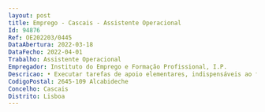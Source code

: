 ```yaml
--- 
layout: post
title: Emprego - Cascais - Assistente Operacional
Id: 94876
Ref: OE202203/0445
DataAbertura: 2022-03-18
DataFecho: 2022-04-01
Trabalho: Assistente Operacional
Empregador: Instituto do Emprego e Formação Profissional, I.P.
Descricao: • Executar tarefas de apoio elementares, indispensáveis ao funcionamento do Centro, nomeadamente na gestão dos espaços formativos. • Responsabilizar se por equipamentos sob sua guarda e pela sua correta utilização, procedendo quando necessário, à manutenção e reparação dos mesmos.
CodigoPostal: 2645-109 Alcabideche
Concelho: Cascais
Distrito: Lisboa
--- 
```

